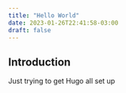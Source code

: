 ```yaml
---
title: "Hello World"
date: 2023-01-26T22:41:58-03:00
draft: false
---
```


## Introduction

Just trying to get Hugo all set up
